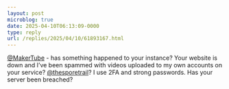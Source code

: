 ```yaml
---
layout: post
microblog: true
date: 2025-04-10T06:13:09-0000
type: reply
url: /replies/2025/04/10/61893167.html
---
```

<p><span class="h-card"><a href="https://micro.blog/MakerTube@mastodon.social" class="u-url mention">@MakerTube</a></span> - has something happened to your instance? Your website is down and I’ve been spammed with videos uploaded to my own accounts on your service? <span class="h-card"><a href="https://micro.blog/thesporetrail@makertube.net" class="u-url mention">@thesporetrail</a></span>? I use 2FA and strong passwords. Has your server been breached?</p>
